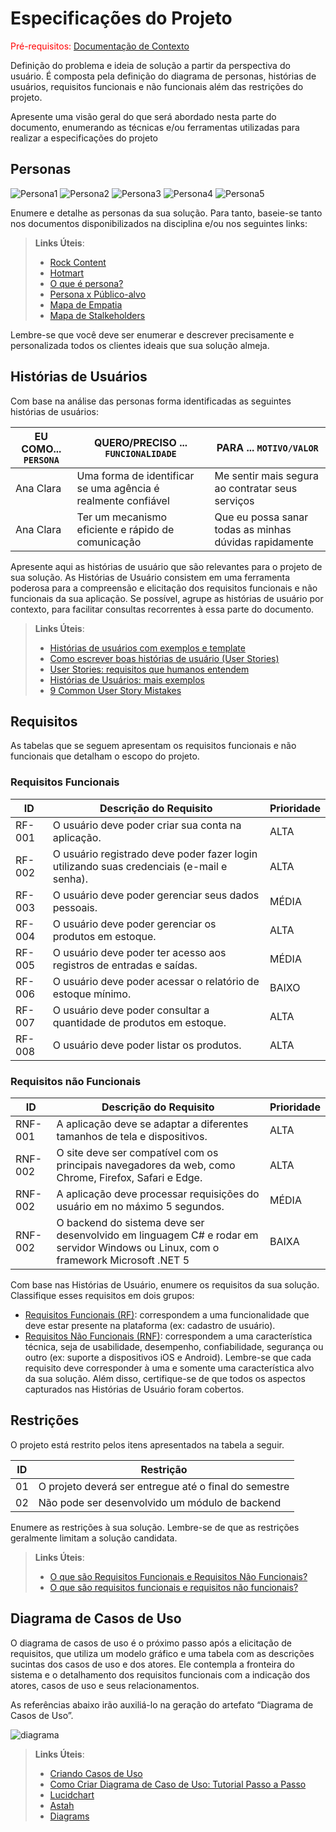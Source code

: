 # Especificações do Projeto

<span style="color:red">Pré-requisitos: <a href="1-Documentação de Contexto.md"> Documentação de Contexto</a></span>

Definição do problema e ideia de solução a partir da perspectiva do usuário. É composta pela definição do  diagrama de personas, histórias de usuários, requisitos funcionais e não funcionais além das restrições do projeto.

Apresente uma visão geral do que será abordado nesta parte do documento, enumerando as técnicas e/ou ferramentas utilizadas para realizar a especificações do projeto

## Personas

<img src="https://github.com/ICEI-PUC-Minas-PMV-ADS/pmv-ads-2024-2-e2-proj-int-t6-gerenciador_de_estoque/blob/c1bc0fedfa2a35b4b85c90711623ae624bfd38b7/docs/img/ricardo-alves.png" alt="Persona1"/>

<img src="https://github.com/ICEI-PUC-Minas-PMV-ADS/pmv-ads-2024-2-e2-proj-int-t6-gerenciador_de_estoque/blob/c1bc0fedfa2a35b4b85c90711623ae624bfd38b7/docs/img/pedro-henrique.png" alt="Persona2"/>

<img src="https://github.com/ICEI-PUC-Minas-PMV-ADS/pmv-ads-2024-2-e2-proj-int-t6-gerenciador_de_estoque/blob/c1bc0fedfa2a35b4b85c90711623ae624bfd38b7/docs/img/maria-clara.png" alt="Persona3"/>

<img src="https://github.com/ICEI-PUC-Minas-PMV-ADS/pmv-ads-2024-2-e2-proj-int-t6-gerenciador_de_estoque/blob/c1bc0fedfa2a35b4b85c90711623ae624bfd38b7/docs/img/marcos-rodrigues.png" alt="Persona4"/>

<img src="https://github.com/ICEI-PUC-Minas-PMV-ADS/pmv-ads-2024-2-e2-proj-int-t6-gerenciador_de_estoque/blob/200310ee85dc693c3093dcc699c5e55e8d2e0a58/docs/img/renata.png" alt="Persona5"/>

Enumere e detalhe as personas da sua solução. Para tanto, baseie-se tanto nos documentos disponibilizados na disciplina e/ou nos seguintes links:

> **Links Úteis**:
> 
> - [Rock Content](https://rockcontent.com/blog/personas/)
> - [Hotmart](https://blog.hotmart.com/pt-br/como-criar-persona-negocio/)
> - [O que é persona?](https://resultadosdigitais.com.br/blog/persona-o-que-e/)
> - [Persona x Público-alvo](https://flammo.com.br/blog/persona-e-publico-alvo-qual-a-diferenca/)
> - [Mapa de Empatia](https://resultadosdigitais.com.br/blog/mapa-da-empatia/)
> - [Mapa de Stalkeholders](https://www.racecomunicacao.com.br/blog/como-fazer-o-mapeamento-de-stakeholders/)
>
Lembre-se que você deve ser enumerar e descrever precisamente e personalizada todos os clientes ideais que sua solução almeja.

## Histórias de Usuários

Com base na análise das personas forma identificadas as seguintes histórias de usuários:

|EU COMO... `PERSONA`| QUERO/PRECISO ... `FUNCIONALIDADE` |PARA ... `MOTIVO/VALOR`                 |
|--------------------|------------------------------------|----------------------------------------|
|Ana Clara  | Uma forma de identificar se uma agência é realmente confiável           | Me sentir mais segura ao contratar seus serviços               |
|Ana Clara       | Ter um mecanismo eficiente e rápido de comunicação                 | Que eu possa sanar todas as minhas dúvidas rapidamente |

Apresente aqui as histórias de usuário que são relevantes para o projeto de sua solução. As Histórias de Usuário consistem em uma ferramenta poderosa para a compreensão e elicitação dos requisitos funcionais e não funcionais da sua aplicação. Se possível, agrupe as histórias de usuário por contexto, para facilitar consultas recorrentes à essa parte do documento.

> **Links Úteis**:
> - [Histórias de usuários com exemplos e template](https://www.atlassian.com/br/agile/project-management/user-stories)
> - [Como escrever boas histórias de usuário (User Stories)](https://medium.com/vertice/como-escrever-boas-users-stories-hist%C3%B3rias-de-usu%C3%A1rios-b29c75043fac)
> - [User Stories: requisitos que humanos entendem](https://www.luiztools.com.br/post/user-stories-descricao-de-requisitos-que-humanos-entendem/)
> - [Histórias de Usuários: mais exemplos](https://www.reqview.com/doc/user-stories-example.html)
> - [9 Common User Story Mistakes](https://airfocus.com/blog/user-story-mistakes/)

## Requisitos

As tabelas que se seguem apresentam os requisitos funcionais e não funcionais que detalham o escopo do projeto.

### Requisitos Funcionais

|ID    | Descrição do Requisito  | Prioridade |
|------|-----------------------------------------|----|
|RF-001| O usuário deve poder criar sua conta na aplicação. | ALTA | 
|RF-002| O usuário registrado deve poder fazer login utilizando suas credenciais (e-mail e senha). | ALTA |
|RF-003| O usuário deve poder gerenciar seus dados pessoais. | MÉDIA |
|RF-004| O usuário deve poder gerenciar os produtos em estoque. | ALTA |
|RF-005| O usuário deve poder ter acesso aos registros de entradas e saídas. | MÉDIA |
|RF-006| O usuário deve poder acessar o relatório de estoque mínimo. | BAIXO |
|RF-007| O usuário deve poder consultar a quantidade de produtos em estoque. | ALTA |
|RF-008| O usuário deve poder listar os produtos. | ALTA |

### Requisitos não Funcionais

|ID     | Descrição do Requisito  |Prioridade |
|-------|-------------------------|----|
|RNF-001| A aplicação deve se adaptar a diferentes tamanhos de tela e dispositivos. | ALTA | 
|RNF-002| O site deve ser compatível com os principais navegadores da web, como Chrome, Firefox, Safari e Edge. |  ALTA |
|RNF-002| A aplicação deve processar requisições do usuário em no máximo 5 segundos. |  MÉDIA | 
|RNF-002| O backend do sistema deve ser desenvolvido em linguagem C# e rodar em servidor Windows ou Linux, com o framework Microsoft .NET 5 |  BAIXA | 

Com base nas Histórias de Usuário, enumere os requisitos da sua solução. Classifique esses requisitos em dois grupos:

- [Requisitos Funcionais
 (RF)](https://pt.wikipedia.org/wiki/Requisito_funcional):
 correspondem a uma funcionalidade que deve estar presente na
  plataforma (ex: cadastro de usuário).
- [Requisitos Não Funcionais
  (RNF)](https://pt.wikipedia.org/wiki/Requisito_n%C3%A3o_funcional):
  correspondem a uma característica técnica, seja de usabilidade,
  desempenho, confiabilidade, segurança ou outro (ex: suporte a
  dispositivos iOS e Android).
Lembre-se que cada requisito deve corresponder à uma e somente uma
característica alvo da sua solução. Além disso, certifique-se de que
todos os aspectos capturados nas Histórias de Usuário foram cobertos.

## Restrições

O projeto está restrito pelos itens apresentados na tabela a seguir.

|ID| Restrição                                             |
|--|-------------------------------------------------------|
|01| O projeto deverá ser entregue até o final do semestre |
|02| Não pode ser desenvolvido um módulo de backend        |


Enumere as restrições à sua solução. Lembre-se de que as restrições geralmente limitam a solução candidata.

> **Links Úteis**:
> - [O que são Requisitos Funcionais e Requisitos Não Funcionais?](https://codificar.com.br/requisitos-funcionais-nao-funcionais/)
> - [O que são requisitos funcionais e requisitos não funcionais?](https://analisederequisitos.com.br/requisitos-funcionais-e-requisitos-nao-funcionais-o-que-sao/)

## Diagrama de Casos de Uso

O diagrama de casos de uso é o próximo passo após a elicitação de requisitos, que utiliza um modelo gráfico e uma tabela com as descrições sucintas dos casos de uso e dos atores. Ele contempla a fronteira do sistema e o detalhamento dos requisitos funcionais com a indicação dos atores, casos de uso e seus relacionamentos. 

As referências abaixo irão auxiliá-lo na geração do artefato “Diagrama de Casos de Uso”.

![diagrama](https://github.com/user-attachments/assets/f8b2e33b-5046-4a38-8544-58afc3627f65)


> **Links Úteis**:
> - [Criando Casos de Uso](https://www.ibm.com/docs/pt-br/elm/6.0?topic=requirements-creating-use-cases)
> - [Como Criar Diagrama de Caso de Uso: Tutorial Passo a Passo](https://gitmind.com/pt/fazer-diagrama-de-caso-uso.html/)
> - [Lucidchart](https://www.lucidchart.com/)
> - [Astah](https://astah.net/)
> - [Diagrams](https://app.diagrams.net/)
